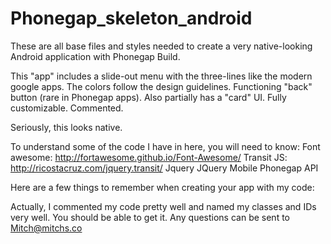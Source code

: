 Phonegap_skeleton_android
=========================

These are all base files and styles needed to create a very native-looking Android application with Phonegap Build.

This "app" includes a slide-out menu with the three-lines like the modern google apps.
The colors follow the design guidelines.
Functioning "back" button (rare in Phonegap apps).
Also partially has a "card" UI.
Fully customizable.
Commented.

Seriously, this looks native.


To understand some of the code I have in here, you will need to know:
Font awesome: http://fortawesome.github.io/Font-Awesome/
Transit JS: http://ricostacruz.com/jquery.transit/
Jquery
JQuery Mobile
Phonegap API

Here are a few things to remember when creating your app with my code:

Actually, I commented my code pretty well and named my classes and IDs very well. You should be able to get it.
Any questions can be sent to Mitch@mitchs.co
